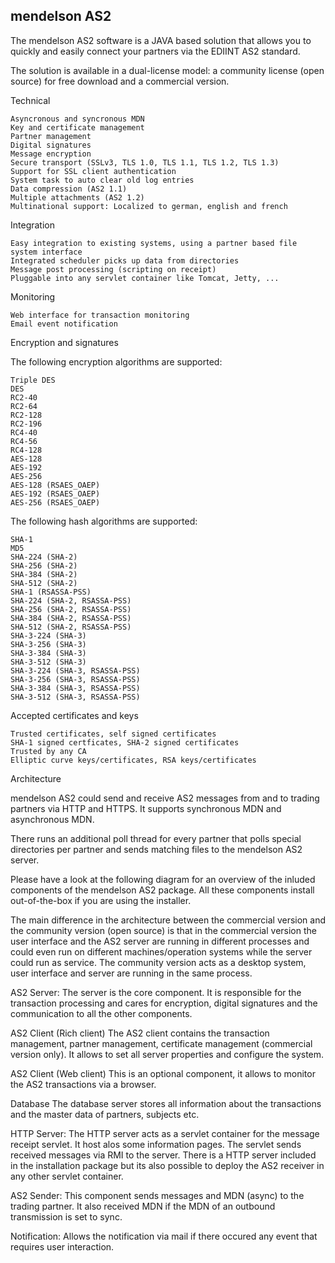 ## mendelson AS2

The mendelson AS2 software is a JAVA based solution that allows you to quickly and easily connect your partners via the EDIINT AS2 standard.

The solution is available in a dual-license model: a community license (open source) for free download and a commercial version.

Technical

    Asyncronous and syncronous MDN
    Key and certificate management
    Partner management
    Digital signatures
    Message encryption
    Secure transport (SSLv3, TLS 1.0, TLS 1.1, TLS 1.2, TLS 1.3)
    Support for SSL client authentication
    System task to auto clear old log entries
    Data compression (AS2 1.1)
    Multiple attachments (AS2 1.2)
    Multinational support: Localized to german, english and french


Integration

    Easy integration to existing systems, using a partner based file system interface
    Integrated scheduler picks up data from directories
    Message post processing (scripting on receipt)
    Pluggable into any servlet container like Tomcat, Jetty, ...



Monitoring

    Web interface for transaction monitoring
    Email event notification



Encryption and signatures

The following encryption algorithms are supported:

    Triple DES
    DES
    RC2-40
    RC2-64
    RC2-128
    RC2-196
    RC4-40
    RC4-56
    RC4-128
    AES-128
    AES-192
    AES-256
    AES-128 (RSAES_OAEP)
    AES-192 (RSAES_OAEP)
    AES-256 (RSAES_OAEP)

The following hash algorithms are supported:

    SHA-1
    MD5
    SHA-224 (SHA-2)
    SHA-256 (SHA-2)
    SHA-384 (SHA-2)
    SHA-512 (SHA-2)
    SHA-1 (RSASSA-PSS)
    SHA-224 (SHA-2, RSASSA-PSS)
    SHA-256 (SHA-2, RSASSA-PSS)
    SHA-384 (SHA-2, RSASSA-PSS)
    SHA-512 (SHA-2, RSASSA-PSS)
    SHA-3-224 (SHA-3)
    SHA-3-256 (SHA-3)
    SHA-3-384 (SHA-3)
    SHA-3-512 (SHA-3)
    SHA-3-224 (SHA-3, RSASSA-PSS)
    SHA-3-256 (SHA-3, RSASSA-PSS)
    SHA-3-384 (SHA-3, RSASSA-PSS)
    SHA-3-512 (SHA-3, RSASSA-PSS)




Accepted certificates and keys

    Trusted certificates, self signed certificates
    SHA-1 signed certficates, SHA-2 signed certificates
    Trusted by any CA
    Elliptic curve keys/certificates, RSA keys/certificates




Architecture

mendelson AS2 could send and receive AS2 messages from and to trading partners via HTTP and HTTPS. It supports synchronous MDN and asynchronous MDN.

There runs an additional poll thread for every partner that polls special directories per partner and sends matching files to the mendelson AS2 server.

Please have a look at the following diagram for an overview of the inluded components of the mendelson AS2 package. All these components install out-of-the-box if you are using the installer.

The main difference in the architecture between the commercial version and the community version (open source) is that in the commercial version the user interface and the AS2 server are running
in different processes and could even run on different machines/operation systems while the server could run as service.
The community version acts as a desktop system, user interface and server are running in the same process.

AS2 Server:
The server is the core component. It is responsible for the transaction processing and cares for encryption, digital signatures and the communication to all the other components.

AS2 Client (Rich client)
The AS2 client contains the transaction management, partner management, certificate management (commercial version only). It allows to set all server properties and configure the system.

AS2 Client (Web client)
This is an optional component, it allows to monitor the AS2 transactions via a browser.

Database
The database server stores all information about the transactions and the master data of partners, subjects etc.

HTTP Server:
The HTTP server acts as a servlet container for the message receipt servlet. It host alos some information pages. The servlet sends received messages via RMI to the server. There is a HTTP server included in the installation package but its also possible to deploy the AS2 receiver in any other servlet container.

AS2 Sender:
This component sends messages and MDN (async) to the trading partner. It also received MDN if the MDN of an outbound transmission is set to sync.

Notification:
Allows the notification via mail if there occured any event that requires user interaction. 